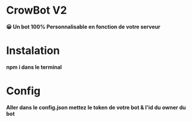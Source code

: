 # CrowBot V2
**:grinning: Un bot 100% Personnalisable en fonction de votre serveur**

# Instalation
**npm i dans le terminal**

# Config
**Aller dans le config.json mettez le token de votre bot & l'id du owner du bot**
